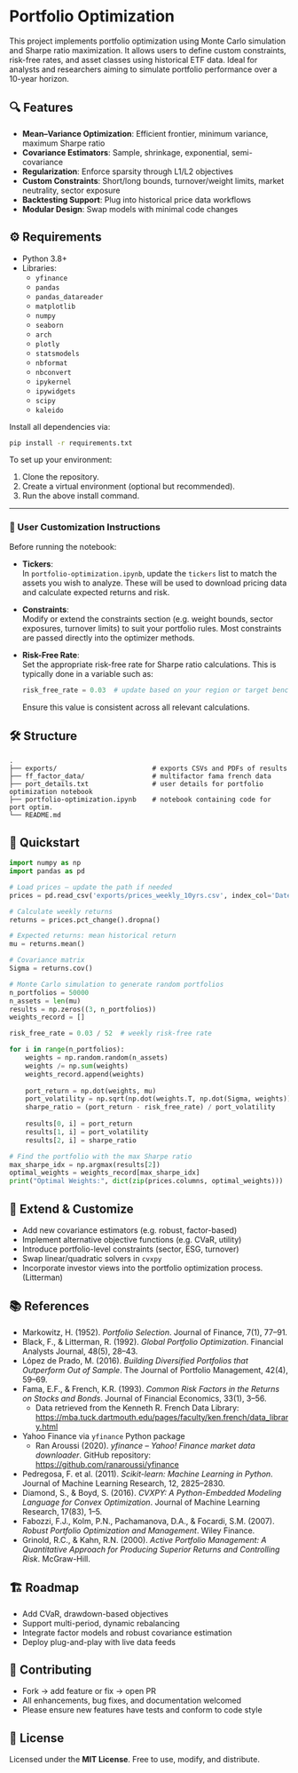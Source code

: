 # Portfolio Optimization

This project implements portfolio optimization using Monte Carlo simulation and Sharpe ratio maximization. It allows users to define custom constraints, risk-free rates, and asset classes using historical ETF data. Ideal for analysts and researchers aiming to simulate portfolio performance over a 10-year horizon.

## 🔍 Features

- **Mean–Variance Optimization**: Efficient frontier, minimum variance, maximum Sharpe ratio  
- **Covariance Estimators**: Sample, shrinkage, exponential, semi-covariance  
- **Regularization**: Enforce sparsity through L1/L2 objectives  
- **Custom Constraints**: Short/long bounds, turnover/weight limits, market neutrality, sector exposure  
- **Backtesting Support**: Plug into historical price data workflows  
- **Modular Design**: Swap models with minimal code changes

## ⚙️ Requirements

- Python 3.8+  
- Libraries:
  - `yfinance`
  - `pandas`
  - `pandas_datareader`
  - `matplotlib`
  - `numpy`
  - `seaborn`
  - `arch`
  - `plotly`
  - `statsmodels`
  - `nbformat`
  - `nbconvert`
  - `ipykernel`
  - `ipywidgets`
  - `scipy`
  - `kaleido`

Install all dependencies via:

```bash
pip install -r requirements.txt
```

To set up your environment:

1. Clone the repository.
2. Create a virtual environment (optional but recommended).
3. Run the above install command.

---

### 🔧 User Customization Instructions

Before running the notebook:

- **Tickers**:  
  In `portfolio-optimization.ipynb`, update the `tickers` list to match the assets you wish to analyze. These will be used to download pricing data and calculate expected returns and risk.

- **Constraints**:  
  Modify or extend the constraints section (e.g. weight bounds, sector exposures, turnover limits) to suit your portfolio rules. Most constraints are passed directly into the optimizer methods.

- **Risk-Free Rate**:  
  Set the appropriate risk-free rate for Sharpe ratio calculations. This is typically done in a variable such as:

  ```python
  risk_free_rate = 0.03  # update based on your region or target benchmark
  ```

  Ensure this value is consistent across all relevant calculations.

## 🛠️ Structure

```
.
├── exports/                        # exports CSVs and PDFs of results
├── ff_factor_data/                 # multifactor fama french data
├── port_details.txt                # user details for portfolio optimization notebook
├── portfolio-optimization.ipynb    # notebook containing code for port optim.
└── README.md
```

## 🚀 Quickstart

```python
import numpy as np
import pandas as pd

# Load prices — update the path if needed
prices = pd.read_csv('exports/prices_weekly_10yrs.csv', index_col='Date', parse_dates=True)

# Calculate weekly returns
returns = prices.pct_change().dropna()

# Expected returns: mean historical return
mu = returns.mean()

# Covariance matrix
Sigma = returns.cov()

# Monte Carlo simulation to generate random portfolios
n_portfolios = 50000
n_assets = len(mu)
results = np.zeros((3, n_portfolios))
weights_record = []

risk_free_rate = 0.03 / 52  # weekly risk-free rate

for i in range(n_portfolios):
    weights = np.random.random(n_assets)
    weights /= np.sum(weights)
    weights_record.append(weights)
    
    port_return = np.dot(weights, mu)
    port_volatility = np.sqrt(np.dot(weights.T, np.dot(Sigma, weights)))
    sharpe_ratio = (port_return - risk_free_rate) / port_volatility
    
    results[0, i] = port_return
    results[1, i] = port_volatility
    results[2, i] = sharpe_ratio

# Find the portfolio with the max Sharpe ratio
max_sharpe_idx = np.argmax(results[2])
optimal_weights = weights_record[max_sharpe_idx]
print("Optimal Weights:", dict(zip(prices.columns, optimal_weights)))
```


## 🧩 Extend & Customize

- Add new covariance estimators (e.g. robust, factor-based)  
- Implement alternative objective functions (e.g. CVaR, utility)  
- Introduce portfolio-level constraints (sector, ESG, turnover)  
- Swap linear/quadratic solvers in `cvxpy`
- Incorporate investor views into the portfolio optimization process. (Litterman)



## 📚 References

- Markowitz, H. (1952). *Portfolio Selection*. Journal of Finance, 7(1), 77–91.  
- Black, F., & Litterman, R. (1992). *Global Portfolio Optimization*. Financial Analysts Journal, 48(5), 28–43.  
- López de Prado, M. (2016). *Building Diversified Portfolios that Outperform Out of Sample*. The Journal of Portfolio Management, 42(4), 59–69.  
- Fama, E.F., & French, K.R. (1993). *Common Risk Factors in the Returns on Stocks and Bonds*. Journal of Financial Economics, 33(1), 3–56.  
  - Data retrieved from the Kenneth R. French Data Library: https://mba.tuck.dartmouth.edu/pages/faculty/ken.french/data_library.html  
- Yahoo Finance via `yfinance` Python package  
  - Ran Aroussi (2020). *yfinance – Yahoo! Finance market data downloader*. GitHub repository: https://github.com/ranaroussi/yfinance  
- Pedregosa, F. et al. (2011). *Scikit-learn: Machine Learning in Python*. Journal of Machine Learning Research, 12, 2825–2830.  
- Diamond, S., & Boyd, S. (2016). *CVXPY: A Python-Embedded Modeling Language for Convex Optimization*. Journal of Machine Learning Research, 17(83), 1–5.  
- Fabozzi, F.J., Kolm, P.N., Pachamanova, D.A., & Focardi, S.M. (2007). *Robust Portfolio Optimization and Management*. Wiley Finance.  
- Grinold, R.C., & Kahn, R.N. (2000). *Active Portfolio Management: A Quantitative Approach for Producing Superior Returns and Controlling Risk*. McGraw-Hill.


## 🏗️ Roadmap

- Add CVaR, drawdown-based objectives  
- Support multi-period, dynamic rebalancing  
- Integrate factor models and robust covariance estimation  
- Deploy plug-and-play with live data feeds

## 🙏 Contributing

- Fork → add feature or fix → open PR  
- All enhancements, bug fixes, and documentation welcomed  
- Please ensure new features have tests and conform to code style

## 📄 License

Licensed under the **MIT License**. Free to use, modify, and distribute.
